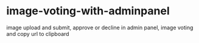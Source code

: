 # image-voting-with-adminpanel
image upload and submit, approve or decline in admin panel, image voting and copy url to clipboard
